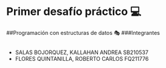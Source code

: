 # Primer desafío práctico 💻

##Programación con estructuras de datos 🎭
###Integrantes
##
- SALAS BOJORQUEZ, KALLAHAN ANDREA SB210537
- FLORES QUINTANILLA, ROBERTO CARLOS FQ211776
